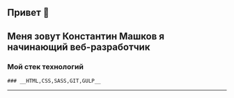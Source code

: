 ## Привет 👋

## __Меня зовут Константин Машков я начинающий веб-разработчик__

### __Мой стек технологий__

```
### __HTML,CSS,SASS,GIT,GULP__
```

***

<!--
**Konstantinys88/Konstantinys88** is a ✨ _special_ ✨ repository because its `README.md` (this file) appears on your GitHub profile.

Here are some ideas to get you started:

- 🔭 I’m currently working on ...
- 🌱 I’m currently learning ...
- 👯 I’m looking to collaborate on ...
- 🤔 I’m looking for help with ...
- 💬 Ask me about ...
- 📫 How to reach me: ...
- 😄 Pronouns: ...
- ⚡ Fun fact: ...
-->
